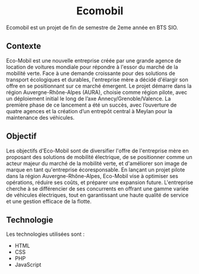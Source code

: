 <h1 align="center">Ecomobil</h1>
<p>Ecomobil est un projet de fin de semestre de 2eme année en BTS SIO.</p>

<h2>Contexte</h2>

Eco-Mobil est une nouvelle entreprise créée par une grande agence de location de voitures mondiale pour répondre à l'essor du marché de la mobilité verte. Face à une demande croissante pour des solutions de transport écologiques et durables, l'entreprise mère a décidé d'élargir son offre en se positionnant sur ce marché émergent. Le projet démarre dans la région Auvergne-Rhône-Alpes (AURA), choisie comme région pilote, avec un déploiement initial le long de l’axe Annecy/Grenoble/Valence. La première phase de ce lancement a été un succès, avec l’ouverture de quatre agences et la création d’un entrepôt central à Meylan pour la maintenance des véhicules. 

<h2>Objectif</h2>

Les objectifs d'Eco-Mobil sont de diversifier l'offre de l'entreprise mère en proposant des solutions de mobilité électrique, de se positionner comme un acteur majeur du marché de la mobilité verte, et d'améliorer son image de marque en tant qu'entreprise écoresponsable. En lançant un projet pilote dans la région Auvergne-Rhône-Alpes, Eco-Mobil vise à optimiser ses opérations, réduire ses coûts, et préparer une expansion future. L'entreprise cherche à se différencier de ses concurrents en offrant une gamme variée de véhicules électriques, tout en garantissant une haute qualité de service et une gestion efficace de la flotte. 

<h2>Technologie</h2>

Les technologies utilisées sont :

*   HTML
*   CSS
*   PHP
*   JavaScript
